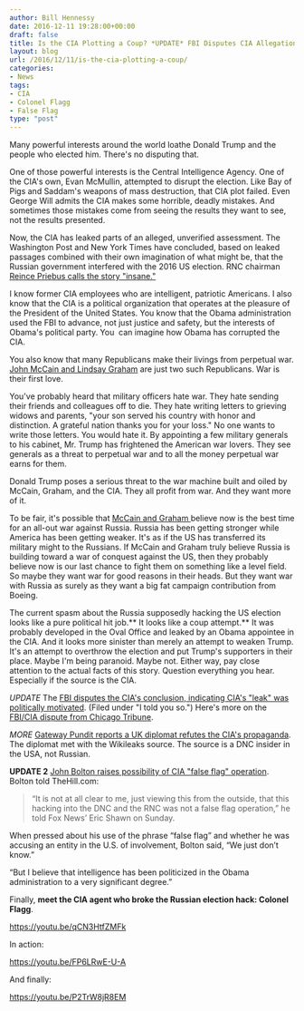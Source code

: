 ```yaml
---
author: Bill Hennessy
date: 2016-12-11 19:28:00+00:00
draft: false
title: Is the CIA Plotting a Coup? *UPDATE* FBI Disputes CIA Allegation - VIDEOS
layout: blog
url: /2016/12/11/is-the-cia-plotting-a-coup/
categories:
- News
tags:
- CIA
- Colonel Flagg
- False Flag
type: "post"
---
```


Many powerful interests around the world loathe Donald Trump and the people who elected him. There's no disputing that.

One of those powerful interests is the Central Intelligence Agency. One of the CIA's own, Evan McMullin, attempted to disrupt the election. Like Bay of Pigs and Saddam's weapons of mass destruction, that CIA plot failed. Even George Will admits the CIA makes some horrible, deadly mistakes. And sometimes those mistakes come from seeing the results they want to see, not the results presented.

Now, the CIA has leaked parts of an alleged, unverified assessment. The Washington Post and New York Times have concluded, based on leaked passages combined with their own imagination of what might be, that the Russian government interfered with the 2016 US election. RNC chairman [Reince Priebus calls the story "insane."](https://www.breitbart.com/video/2016/12/11/reince-priebus-battles-nbcs-chuck-todd-on-russian-election-hacking-chuck-this-is-insane/)

I know former CIA employees who are intelligent, patriotic Americans. I also know that the CIA is a political organization that operates at the pleasure of the President of the United States. You know that the Obama administration used the FBI to advance, not just justice and safety, but the interests of Obama's political party. You  can imagine how Obama has corrupted the CIA.

You also know that many Republicans make their livings from perpetual war. [John McCain and Lindsay Graham](https://www.breitbart.com/big-government/2016/12/11/mccain-graham-join-democrats-demand-probe-into-claims-of-russian-hacking/) are just two such Republicans. War is their first love.

You've probably heard that military officers hate war. They hate sending their friends and colleagues off to die. They hate writing letters to grieving widows and parents, "your son served his country with honor and distinction. A grateful nation thanks you for your loss." No one wants to write those letters. You would hate it. By appointing a few military generals to his cabinet, Mr. Trump has frightened the American war lovers. They see generals as a threat to perpetual war and to all the money perpetual war earns for them.

Donald Trump poses a serious threat to the war machine built and oiled by McCain, Graham, and the CIA. They all profit from war. And they want more of it.

To be fair, it's possible that [McCain and Graham ](https://www.thegatewaypundit.com/2016/12/rino-war-hawks-lindsey-graham-john-mccain-call-investigation-russia-influencing-election/)believe now is the best time for an all-out war against Russia. Russia has been getting stronger while America has been getting weaker. It's as if the US has transferred its military might to the Russians. If McCain and Graham truly believe Russia is building toward a war of conquest against the US, then they probably believe now is our last chance to fight them on something like a level field. So maybe they want war for good reasons in their heads. But they want war with Russia as surely as they want a big fat campaign contribution from Boeing.

The current spasm about the Russia supposedly hacking the US election looks like a pure political hit job.** It looks like a coup attempt.** It was probably developed in the Oval Office and leaked by an Obama appointee in the CIA. And it looks more sinister than merely an attempt to weaken Trump. It's an attempt to overthrow the election and put Trump's supporters in their place. Maybe I'm being paranoid. Maybe not. Either way, pay close attention to the actual facts of this story. Question everything you hear. Especially if the source is the CIA.

_UPDATE_ The [FBI disputes the CIA's conclusion, indicating CIA's "leak" was politically motivated](https://fortunascorner.com/2016/12/11/ciafbi-dispute-russian-involvement-in-u-s-election-suggests-politically-motivated-leak-by-cias-brennan/). (Filed under "I told you so.") Here's more on the [FBI/CIA dispute from Chicago Tribune](https://www.chicagotribune.com/news/nationworld/politics/ct-russian-election-tampering-cia-fbi-20161210-story.html).

_MORE_ [Gateway Pundit reports a UK diplomat refutes the CIA's propaganda](https://www.thegatewaypundit.com/2016/12/uk-diplomat-ive-met-dnc-wikileaks-leaker-person-insider-not-russian/). The diplomat met with the Wikileaks source. The source is a DNC insider in the USA, not Russian.

**UPDATE 2** [John Bolton raises possibility of CIA "false flag" operation](https://thehill.com/homenews/309897-bolton-questions-if-russian-hacks-were-false-flag). Bolton told TheHill.com:



> “It is not at all clear to me, just viewing this from the outside, that this hacking into the DNC and the RNC was not a false flag operation,” he told Fox News’ Eric Shawn on Sunday.

When pressed about his use of the phrase “false flag” and whether he was accusing an entity in the U.S. of involvement, Bolton said, “We just don’t know.”

“But I believe that intelligence has been politicized in the Obama administration to a very significant degree.”



Finally, **meet the CIA agent who broke the Russian election hack: Colonel Flagg**.

https://youtu.be/qCN3HtfZMFk

In action:

https://youtu.be/FP6LRwE-U-A

And finally:

https://youtu.be/P2TrW8jR8EM
